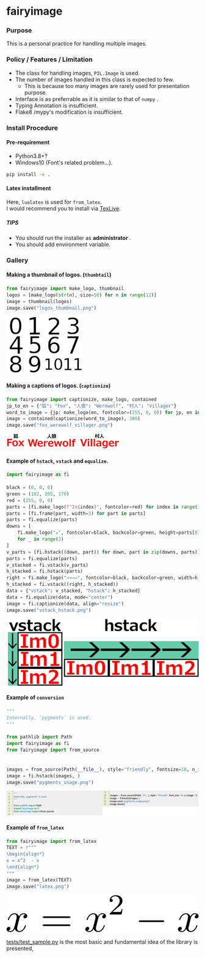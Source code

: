 # fairyimage  

### Purpose

This is a personal practice for handling multiple images.  

### Policy / Features / Limitation 

* The class for handling images, `PIL.Image` is used.  
* The number of images handled in this class is expected to few.     
    - This is because too many images are rarely used for presentation purpose.    
* Interface is as preferrable as it is similar to that of `numpy` . 
* Typing Annotation is insufficient.   
* Flake8 /mypy's modification is insufficient.    

### Install Procedure

#### Pre-requirement
- Python3.8+? 
- Windows10 (Font's related problem...). 

```bat
pip install -e .
```

#### Latex installment 

Here, `lualatex` is used for `from_latex`.   
I would recommend you to install via [TexLive](https://www.tug.org/texlive/acquire-netinstall.html).     

##### TIPS
* You should run the installer as **administrator** . 
* You should add environment variable.  



### Gallery

#### Making a thumbnail of logos.  (`thumbtail`)
```python
from fairyimage import make_logo, thumbnail  
logos = [make_logo(str(n), size=50) for n in range(12)]
image = thumbnail(logos)
image.save("logos_thumbnail.png")
```
![logos_thumbnail](static/logos_thumbnail.png)

#### Making a captions of logos. (`captionize`)

```python
from fairyimage import captionize, make_logo, contained
jp_to_en = {"狐": "Fox", "人狼": "Werewolf", "村人": "Villager"}
word_to_image = {jp: make_logo(en, fontcolor=(255, 0, 0)) for jp, en in jp_to_en.items()}
image = contained(captionize(word_to_image), 300)
image.save("fox_werewolf_villager.png")
```
![fox_werewolf_villager.png](static/fox_werewolf_villager.png)

#### Example of `hstack`, `vstack` and `equalize`. 
```python
import fairyimage as fi

black = (0, 0, 0)
green = (102, 205, 170)
red = (255, 0, 0)
parts = [fi.make_logo(f"Im{index}", fontcolor=red) for index in range(3)]
parts = [fi.frame(part, width=3) for part in parts]
parts = fi.equalize(parts)
downs = [
    fi.make_logo("↓", fontcolor=black, backcolor=green, height=parts[0].height)
    for _ in range(3)
]
v_parts = [fi.hstack((down, part)) for down, part in zip(downs, parts)]
parts = fi.equalize(parts)
v_stacked = fi.vstack(v_parts)
h_stacked = fi.hstack(parts)
right = fi.make_logo("→→→→", fontcolor=black, backcolor=green, width=h_stacked.width)
h_stacked = fi.vstack((right, h_stacked))
data = {"vstack": v_stacked, "hstack": h_stacked}
data = fi.equalize(data, mode="center")
image = fi.captionize(data, align="resize")
image.save("vstack_hstack.png")
```
![vstack_hstack.png](static/vstack_hstack.png)

#### Example of `conversion`
```python
"""
Internally, `pygments` is used.
"""

from pathlib import Path
import fairyimage as fi
from fairyimage import from_source


images = from_source(Path(__file__), style="friendly", fontsize=18, n_image=2)
image = fi.hstack(images, )
image.save("pygments_usage.png")
```
![pygments_usage.png](static/pygments_usage.png)

#### Example of `from_latex`
```python
from fairyimage import from_latex
TEXT = r"""
\begin{align*}
x = x^2  - x
\end{align*}
"""
image = from_latex(TEXT)
image.save("latex.png")
```
![latex.png](static/latex.png)


[tests/test_sample.py](./tests/test_sample.py) is the most basic and fundamental idea of the library is presented, 



